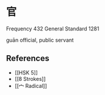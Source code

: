 # 官
Frequency 432
General Standard 1281

guān
official, public servant

## References
- [[HSK 5]]
- [[8 Strokes]]
- [[宀 Radical]]